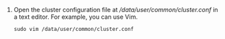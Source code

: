 1. Open the cluster configuration file at _/data/user/common/cluster.conf_ in a text editor. For example, you can use Vim.

    ```
    sudo vim /data/user/common/cluster.conf
    ```
